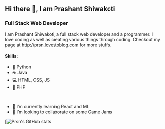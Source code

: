 ## Hi there 👋, I am Prashant Shiwakoti
### Full Stack Web Developer
I am Prashant Shiwakoti, a full stack web developer and a programmer. I love coding as well as creating various things through coding. Checkout my page at http://prsn.lovestoblog.com for more stuffs.

#### Skills: 
- 🐍 Python
- ☕ Java
- 💻 HTML, CSS, JS
- 🐘 PHP

<br>

- 🌱 I’m currently learning React and ML
- 👯 I’m looking to collaborate on some Game Jams

[![Prsn's GitHub stats](https://github-readme-stats.vercel.app/api?username=Prsn617&&show_icons=true&title_color=ffffff&icon_color=bb2acf&text_color=daf7dc&bg_color=151515)
